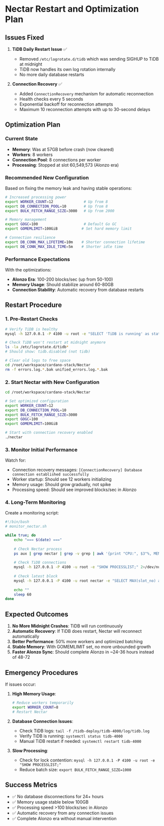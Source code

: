 # Nectar Restart and Optimization Plan

## Issues Fixed

1. **TiDB Daily Restart Issue** ✅
   - Removed `/etc/logrotate.d/tidb` which was sending SIGHUP to TiDB at midnight
   - TiDB now handles its own log rotation internally
   - No more daily database restarts

2. **Connection Recovery** ✅
   - Added `ConnectionRecovery` mechanism for automatic reconnection
   - Health checks every 5 seconds
   - Exponential backoff for reconnection attempts
   - Maximum 10 reconnection attempts with up to 30-second delays

## Optimization Plan

### Current State
- **Memory**: Was at 57GB before crash (now cleared)
- **Workers**: 8 workers
- **Connection Pool**: 8 connections per worker
- **Processing**: Stopped at slot 60,549,573 (Alonzo era)

### Recommended New Configuration

Based on fixing the memory leak and having stable operations:

```bash
# Increased processing power
export WORKER_COUNT=12              # Up from 8
export DB_CONNECTION_POOL=10        # Up from 8
export BULK_FETCH_RANGE_SIZE=3000   # Up from 2000

# Memory management
export GOGC=100                     # Default Go GC
export GOMEMLIMIT=100GiB           # Set hard memory limit

# Connection resilience
export DB_CONN_MAX_LIFETIME=10m    # Shorter connection lifetime
export DB_CONN_MAX_IDLE_TIME=5m    # Shorter idle time
```

### Performance Expectations

With the optimizations:
- **Alonzo Era**: 100-200 blocks/sec (up from 50-100)
- **Memory Usage**: Should stabilize around 60-80GB
- **Connection Stability**: Automatic recovery from database restarts

## Restart Procedure

### 1. Pre-Restart Checks

```bash
# Verify TiDB is healthy
mysql -h 127.0.0.1 -P 4100 -u root -e "SELECT 'TiDB is running' as status;"

# Check TiDB won't restart at midnight anymore
ls -la /etc/logrotate.d/tidb*
# Should show: tidb.disabled (not tidb)

# Clear old logs to free space
cd /root/workspace/cardano-stack/Nectar
rm -f errors.log.*.bak unified_errors.log.*.bak
```

### 2. Start Nectar with New Configuration

```bash
cd /root/workspace/cardano-stack/Nectar

# Set optimized configuration
export WORKER_COUNT=12
export DB_CONNECTION_POOL=10
export BULK_FETCH_RANGE_SIZE=3000
export GOGC=100
export GOMEMLIMIT=100GiB

# Start with connection recovery enabled
./nectar
```

### 3. Monitor Initial Performance

Watch for:
- Connection recovery messages: `[ConnectionRecovery] Database connection established successfully`
- Worker startup: Should see 12 workers initializing
- Memory usage: Should grow gradually, not spike
- Processing speed: Should see improved blocks/sec in Alonzo

### 4. Long-Term Monitoring

Create a monitoring script:

```bash
#!/bin/bash
# monitor_nectar.sh

while true; do
    echo "=== $(date) ==="
    
    # Check Nectar process
    ps aux | grep nectar | grep -v grep | awk '{print "CPU:", $3"%, MEM:", $4"%, RSS:", $6/1024/1024"GB"}'
    
    # Check TiDB connections
    mysql -h 127.0.0.1 -P 4100 -u root -e "SHOW PROCESSLIST;" 2>/dev/null | wc -l | awk '{print "Active DB connections:", $1-1}'
    
    # Check latest block
    mysql -h 127.0.0.1 -P 4100 -u root nectar -e "SELECT MAX(slot_no) as latest_slot, MAX(block_no) as latest_block FROM block;" 2>/dev/null
    
    echo ""
    sleep 60
done
```

## Expected Outcomes

1. **No More Midnight Crashes**: TiDB will run continuously
2. **Automatic Recovery**: If TiDB does restart, Nectar will reconnect automatically
3. **Better Performance**: 50% more workers and optimized batching
4. **Stable Memory**: With GOMEMLIMIT set, no more unbounded growth
5. **Faster Alonzo Sync**: Should complete Alonzo in ~24-36 hours instead of 48-72

## Emergency Procedures

If issues occur:

1. **High Memory Usage**:
   ```bash
   # Reduce workers temporarily
   export WORKER_COUNT=8
   # Restart Nectar
   ```

2. **Database Connection Issues**:
   - Check TiDB logs: `tail -f /tidb-deploy/tidb-4000/log/tidb.log`
   - Verify TiDB is running: `systemctl status tidb-4000`
   - Manual TiDB restart if needed: `systemctl restart tidb-4000`

3. **Slow Processing**:
   - Check for lock contention: `mysql -h 127.0.0.1 -P 4100 -u root -e "SHOW PROCESSLIST;"`
   - Reduce batch size: `export BULK_FETCH_RANGE_SIZE=1000`

## Success Metrics

- ✅ No database disconnections for 24+ hours
- ✅ Memory usage stable below 100GB
- ✅ Processing speed >100 blocks/sec in Alonzo
- ✅ Automatic recovery from any connection issues
- ✅ Complete Alonzo era without manual intervention